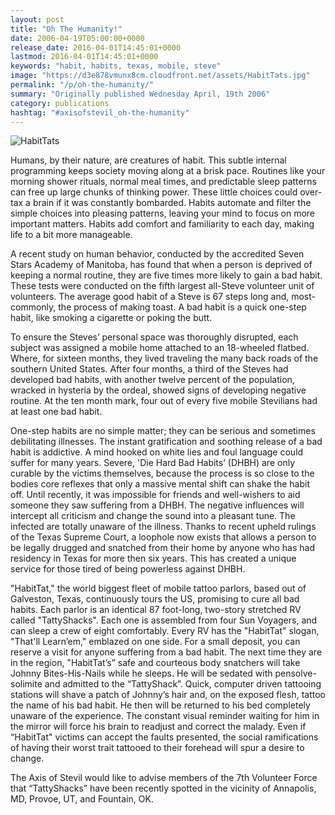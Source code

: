 ```yaml
---
layout: post
title: "Oh The Humanity!"
date: 2006-04-19T05:00:00+0000
release_date: 2016-04-01T14:45:01+0000
lastmod: 2016-04-01T14:45:01+0000
keywords: "habit, habits, texas, mobile, steve"
image: "https://d3e878vmunx8cm.cloudfront.net/assets/HabitTats.jpg"
permalink: "/p/oh-the-humanity/"
summary: "Originally published Wednesday April, 19th 2006"
category: publications
hashtag: "#axisofstevil_oh-the-humanity"
---
```


[id_1]: https://d3e878vmunx8cm.cloudfront.net/assets/HabitTats.jpg "HabitTats"
![HabitTats][id_1]

Humans, by their nature, are creatures of habit. This subtle internal programming keeps society moving along at a brisk pace. Routines like your morning shower rituals, normal meal times, and predictable sleep patterns can free up large chunks of thinking power. These little choices could over-tax a brain if it was constantly bombarded. Habits automate and filter the simple choices into pleasing patterns, leaving your mind to focus on more important matters. Habits add comfort and familiarity to each day, making life to a bit more manageable.

A recent study on human behavior, conducted by the accredited Seven Stars Academy of Manitoba, has found that when a person is deprived of keeping a normal routine, they are five times more likely to gain a bad habit. These tests were conducted on the fifth largest all-Steve volunteer unit of volunteers. The average good habit of a Steve is 67 steps long and, most-commonly, the process of making toast. A bad habit is a quick one-step habit, like smoking a cigarette or poking the butt.

To ensure the Steves’ personal space was thoroughly disrupted, each subject was assigned a mobile home attached to an 18-wheeled flatbed. Where, for sixteen months, they lived traveling the many back roads of the southern United States. After four months, a third of the Steves had developed bad habits, with another twelve percent of the population, wracked in hysteria by the ordeal, showed signs of developing negative routine. At the ten month mark, four out of every five mobile Stevilians had at least one bad habit.

One-step habits are no simple matter; they can be serious and sometimes debilitating illnesses. The instant gratification and soothing release of a bad habit is addictive. A mind hooked on white lies and foul language could suffer for many years. Severe, 'Die Hard Bad Habits’ (DHBH) are only curable by the victims themselves, because the process is so close to the bodies core reflexes that only a massive mental shift can shake the habit off.
Until recently, it was impossible for friends and well-wishers to aid someone they saw suffering from a DHBH. The negative influences will intercept all criticism and change the sound into a pleasant tune. The infected are totally unaware of the illness. Thanks to recent upheld rulings of the Texas Supreme Court, a loophole now exists that allows a person to be legally drugged and snatched from their home by anyone who has had residency in Texas for more then six years. This has created a unique service for those tired of being powerless against DHBH.

"HabitTat," the world biggest fleet of mobile tattoo parlors, based out of Galveston, Texas, continuously tours the US, promising to cure all bad habits. Each parlor is an identical 87 foot-long, two-story stretched RV called "TattyShacks". Each one is assembled from four Sun Voyagers, and can sleep a crew of eight comfortably. Every RV has the "HabitTat" slogan, "That'll Learn’em," emblazed on one side. For a small deposit, you can reserve a visit for anyone suffering from a bad habit. The next time they are in the region, "HabitTat’s” safe and courteous body snatchers will take Johnny Bites-His-Nails while he sleeps. He will be sedated with pensolve-solimite and admitted to the “TattyShack”. Quick, computer driven tattooing stations will shave a patch of Johnny’s hair and, on the exposed flesh, tattoo the name of his bad habit. He then will be returned to his bed completely unaware of the experience. The constant visual reminder waiting for him in the mirror will force his brain to readjust and correct the malady. Even if “HabitTat" victims can accept the faults presented, the social ramifications of having their worst trait tattooed to their forehead will spur a desire to change.

The Axis of Stevil would like to advise members of the 7th Volunteer Force that “TattyShacks” have been recently spotted in the vicinity of Annapolis, MD, Provoe, UT, and Fountain, OK.
